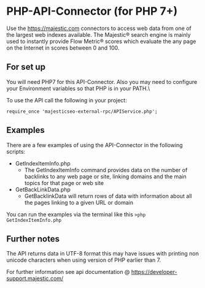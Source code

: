 PHP-API-Connector (for PHP 7+)
====================

Use the https://majestic.com connectors to access web data from one of the largest web indexes available. 
The Majestic® search engine is mainly used to instantly provide Flow Metric® scores which evaluate the any page on the Internet in scores between 0 and 100.
 
For set up
---------------
You will need PHP7 for this API-Connector. Also you may need to configure your Environment variables so that PHP is in your PATH.\

To use the API call the following in your project:
```
require_once 'majesticseo-external-rpc/APIService.php';
```
Examples
-------------
There are a few examples of using the API-Connector in the following scripts:

* GetIndexItemInfo.php 
  * The GetIndexItemInfo command provides data on the number of backlinks to any web page or site, linking domains and the main topics for that page or web site
* GetBackLinkData.php 
  * GetBacklinkData will return rows of data with information about all the pages linking to a given URL or domain
  
You can run the examples via the terminal like this ```>php GetIndexItemInfo.php```   
  
Further notes  
------------------
The API returns data in UTF-8 format this may have issues with printing non unicode characters when using version of PHP earlier than 7.


For further information see api documentation @ https://developer-support.majestic.com/

